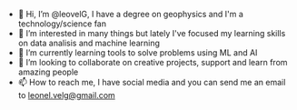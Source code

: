 - 👋 Hi, I’m @leovelG, I have a degree on geophysics and I'm a technology/science fan
- 👀 I’m interested in many things but lately I've focused my learning skills on data analisis and machine learning 
- 🌱 I’m currently learning tools to solve problems using ML and AI 
- 💞️ I’m looking to collaborate on creative projects, support and learn from amazing people  
- 📫 How to reach me, I have social media and you can send me an email to leonel.velg@gmail.com

<!---
leovelG/leovelG is a ✨ special ✨ repository because its `README.md` (this file) appears on your GitHub profile.
You can click the Preview link to take a look at your changes.
--->

